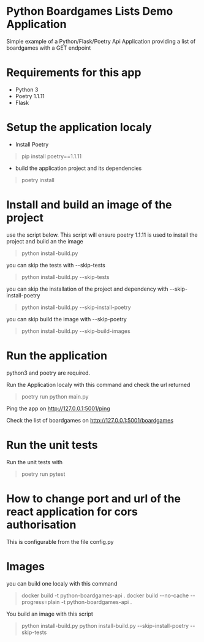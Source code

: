 # Python Boardgames Lists Demo Application

Simple example of a Python/Flask/Poetry Api Application providing a list of boardgames with a GET endpoint

# Requirements for this app
- Python 3
- Poetry 1.1.11
- Flask

# Setup the application localy

- Install Poetry
> pip install poetry==1.1.11

- build the application project and its dependencies
> poetry install

# Install and build an image of the project
use the script below. This script will ensure poetry 1.1.11 is used to install the project and build an the image
> python install-build.py

you can skip the tests with --skip-tests
> python install-build.py --skip-tests

you can skip the installation of the project and dependency with --skip-install-poetry
> python install-build.py --skip-install-poetry

you can skip build the image with --skip-poetry
> python install-build.py --skip-build-images

# Run the application

python3 and poetry are required.

Run the Application localy with this command and check the url returned
> poetry run python main.py

Ping the app on http://127.0.0.1:5001/ping

Check the list of boardgames on http://127.0.0.1:5001/boardgames

# Run the unit tests

Run the unit tests with 
> poetry run pytest

# How to change port and url of the react application for cors authorisation

This is configurable from the file config.py

# Images

you can build one localy with this command
> docker build -t python-boardgames-api .
> docker build --no-cache --progress=plain -t python-boardgames-api .

You build an image with this script
> python install-build.py
> python install-build.py --skip-install-poetry --skip-tests


